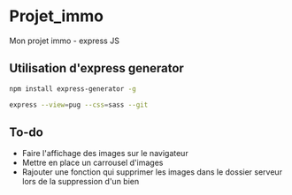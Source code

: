 # Projet_immo
Mon projet immo - express JS 
 
 ## Utilisation d'express generator 

 ```Bash
npm install express-generator -g
 ```

 ```Bash
 express --view=pug --css=sass --git
 ```
 ## To-do 

 - Faire l'affichage des images sur le navigateur
 - Mettre en place un carrousel d'images
 - Rajouter une fonction qui supprimer les images dans le dossier serveur lors de la suppression d'un bien
